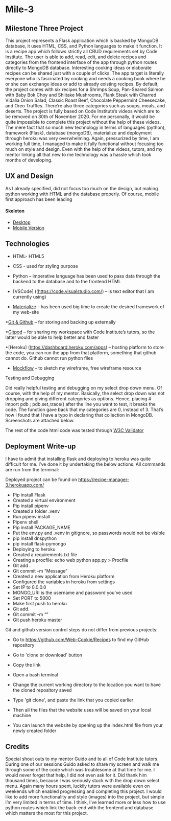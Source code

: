 
# Mile-3 

## Milestone Three Project
This project represents a Flask application which is backed by MongoDB database, it uses HTML, CSS, and Python languages to make it function.  It is a recipe app which follows strictly all CRUD requirements set by Code Institute. The user is able to add, read, edit, and delete recipes and categories from the frontend interface of the app through python routes directly to MongoDB database. Interesting cooking ideas or elaborate recipes can be shared just with a couple of clicks. The app target is literally everyone who is fascinated by cooking and needs a cooking book where he or she can exchange ideas or add to already existing recipes. 
By default, the project comes with six recipes for a Shrimps Soup, Pan-Seared Salmon with Baby Bok Choy and Shiitake Mushrooms, Flank Steak with Charred Vidalia Onion Salad, Classic Roast Beef, Chocolate Peppermint Cheesecake, and Oreo Truffles. There’re also three categories such as soups, meals, and deserts.
The project is fully based on Code Institute’s videos which are to be removed on 30th of November 2020. For me personally, it would be quite impossible to complete this project without the help of these videos. The mere fact that so much new technology in terms of languages (python), framework (Flask), database (mongoDB), materialize and deployment through heroku was very overwhelming. Again, pressurized by time, I am working full time, I managed to make it fully functional without focusing too much on style and design. Even with the help of the videos, tutors, and my mentor linking all that new to me technology was a hassle which took months of developing.
## UX and Design
As I already specified, did not focus too much on the design, but making python working with HTML and the database properly.
Of course, mobile first approach has been leading 

#### Skeleton
* [Desktop](https://github.com/Web-Cookie/Mile-2/blob/master/assets/wireframe/Mile-2%20Desktop.PNG)
* [Mobile Version](https://github.com/Web-Cookie/Mile-2/blob/master/assets/wireframe/Mile-2%20Mobile.PNG)


## Technologies

* HTML- HTML5

* CSS - used for styling purpose 

* Python – imperative language has been used to pass data through the backend to the database and to the frontend HTML

* [VSCode] ((https://code.visualstudio.com/) – is text editor that I am currently using)
* [Materialize]( https://materializecss.com/) – has been used big time to create the desired framework of my web-site

*[Git & Github](https://github.com/) – for storing and backing up externally 

*[Gitpod]( https://www.gitpod.io/) – for sharing my workspace with Code Institute’s tutors, so the latter would be able to help better and faster

*[Heroku] (https://dashboard.heroku.com/apps) – hosting platform to store the code, you can run the app from that platform, something that github cannot do. Github cannot run python files 


* [Mockflow]( https://www.mockflow.com/) – to sketch my wireframe, free wireframe resource 

Testing and Debugging

Did really helpful testing and debugging on my select drop down menu. Of course, with the help of my mentor. Basically, the select drop down was not dropping and giving different categories as options. Hence, placing # import pdb ; pdb.set_trace() after the line you want to test, it breaks the code. The function gave back that my categories are 0, instead of 3. That’s how I found that I have a typo in declaring that collection in MongoDB. Screenshots are attached below. 



The rest of the code html code was tested through [W3C Validator](https://validator.w3.org/)

## Deployment Write-up

I have to admit that installing flask and deploying to heroku was quite difficult for me. I’ve done it by undertaking the below actions. All commands are run from the terminal:

Deployed project can be found on https://recipe-manager-3.herokuapp.com/

* Pip install Flask
* Created a virtual environment 
* Pip install pipenv
* Created a folder .venv
* Run pipenv install
* Pipenv shell 
* Pip install PACKAGE_NAME
* Put the env.py and .venv in gitignore, so passwords would not be visible 
* pip install dnspython
* pip install flask-pymongo
* Deploying to heroku 
* Created a requirements.txt file 
* Creating a procfile: echo web python app.py > Procfile
* Git add . 
* Git commit –m “Message”
* Created a new application from Heroku platform 
* Configured the variables in heroku from settings
* Set IP to 0.0.0.0
* MONGO_URI is the username and password you’ve used
* Set PORT to 5000
* Make first push to heroku
* Git add.
* Git commit –m “”
* Git push heroku master

Git and github version control steps do not differ from previous projects:
* Go to https://github.com/Web-Cookie/Recipes to find my GitHub repository

* Go to 'clone or download' button

* Copy the link

* Open a bash terminal 

* Change the current working directory to the location you want to have the cloned repository saved

* Type 'git clone', and paste the link that you copied earlier

*	Then all the files that the website uses will be saved on your local machine

* You can launch the website by opening up the index.html file from your newly created folder

## Credits

Special shout outs to my mentor Guido and to all of Code Institute tutors.
During one of our sessions Guido asked to share my screen and walk me through some of the code which was troublesome at that time for me. I would never forget that help, I did not even ask for it. Did thank him thousand times, because I was seriously stuck with the drop down select menu.
Again many hours spent, luckily tutors were available even on weekends which enabled progressing and completing this project. I would like to add more functionality and style (images) into the project, but simple I’m very limited in terms of time. I think, I’ve learned more or less how to use python routes which link the back-end with the frontend and database which matters the most for this project.









